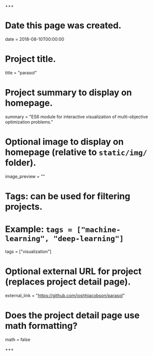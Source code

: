 +++
# Date this page was created.
date = 2018-08-10T00:00:00

# Project title.
title = "parasol"

# Project summary to display on homepage.
summary = "ES6 module for interactive visualization of multi-objective optimization problems."

# Optional image to display on homepage (relative to `static/img/` folder).
image_preview = ""

# Tags: can be used for filtering projects.
# Example: `tags = ["machine-learning", "deep-learning"]`
tags = ["visualization"]

# Optional external URL for project (replaces project detail page).
external_link = "https://github.com/joshhjacobson/parasol"

# Does the project detail page use math formatting?
math = false

+++
